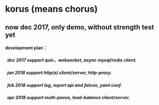 # korus (means chorus)
##  now dec 2017, only demo, without strength test yet

####  development plan：      
#####    dec 2017 support quic，websocket, async mysql/redis client.      
#####    jan 2018 support http(s) client/server, http-proxy.          
#####    feb 2018 support log, report api and falcon, yaml conf.      
#####    apr 2018 support multi-paxos, load-balance client/server.      
